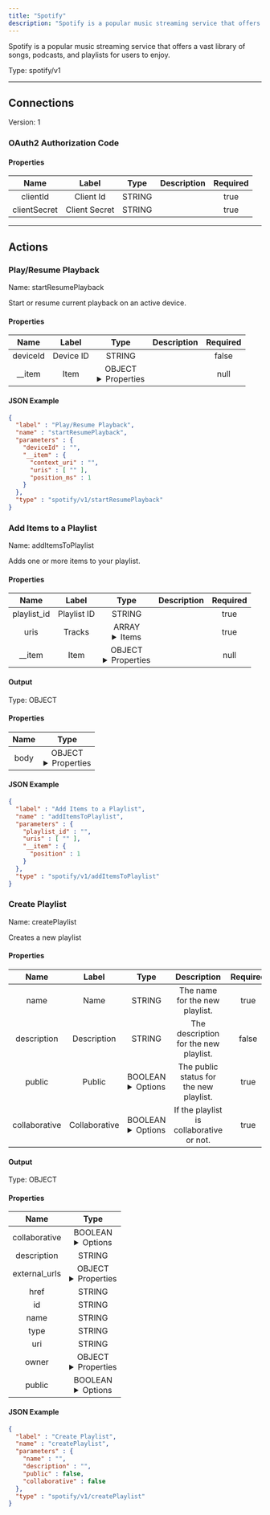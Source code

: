 ```yaml
---
title: "Spotify"
description: "Spotify is a popular music streaming service that offers a vast library of songs, podcasts, and playlists for users to enjoy."
---
```


Spotify is a popular music streaming service that offers a vast library of songs, podcasts, and playlists for users to enjoy.



Type: spotify/v1

<hr />



## Connections

Version: 1


### OAuth2 Authorization Code

#### Properties

|      Name       |      Label     |     Type     |     Description     | Required |
|:---------------:|:--------------:|:------------:|:-------------------:|:--------:|
| clientId | Client Id | STRING |  | true |
| clientSecret | Client Secret | STRING |  | true |





<hr />



## Actions


### Play/Resume Playback
Name: startResumePlayback

Start or resume current playback on an active device.

#### Properties

|      Name       |      Label     |     Type     |     Description     | Required |
|:---------------:|:--------------:|:------------:|:-------------------:|:--------:|
| deviceId | Device ID | STRING |  | false |
| __item | Item | OBJECT <details> <summary> Properties </summary> {STRING\(context_uri), [STRING]\(uris), INTEGER\(position_ms)} </details> |  | null |


#### JSON Example
```json
{
  "label" : "Play/Resume Playback",
  "name" : "startResumePlayback",
  "parameters" : {
    "deviceId" : "",
    "__item" : {
      "context_uri" : "",
      "uris" : [ "" ],
      "position_ms" : 1
    }
  },
  "type" : "spotify/v1/startResumePlayback"
}
```


### Add Items to a Playlist
Name: addItemsToPlaylist

Adds one or more items to your playlist.

#### Properties

|      Name       |      Label     |     Type     |     Description     | Required |
|:---------------:|:--------------:|:------------:|:-------------------:|:--------:|
| playlist_id | Playlist ID | STRING |  | true |
| uris | Tracks | ARRAY <details> <summary> Items </summary> [STRING] </details> |  | true |
| __item | Item | OBJECT <details> <summary> Properties </summary> {INTEGER\(position)} </details> |  | null |


#### Output



Type: OBJECT


#### Properties

|     Name     |     Type     |
|:------------:|:------------:|
| body | OBJECT <details> <summary> Properties </summary> {STRING\(snapshot_id)} </details> |




#### JSON Example
```json
{
  "label" : "Add Items to a Playlist",
  "name" : "addItemsToPlaylist",
  "parameters" : {
    "playlist_id" : "",
    "uris" : [ "" ],
    "__item" : {
      "position" : 1
    }
  },
  "type" : "spotify/v1/addItemsToPlaylist"
}
```


### Create Playlist
Name: createPlaylist

Creates a new playlist

#### Properties

|      Name       |      Label     |     Type     |     Description     | Required |
|:---------------:|:--------------:|:------------:|:-------------------:|:--------:|
| name | Name | STRING | The name for the new playlist. | true |
| description | Description | STRING | The description for the new playlist. | false |
| public | Public | BOOLEAN <details> <summary> Options </summary> true, false </details> | The public status for the new playlist. | true |
| collaborative | Collaborative | BOOLEAN <details> <summary> Options </summary> true, false </details> | If the playlist is collaborative or not. | true |


#### Output



Type: OBJECT


#### Properties

|     Name     |     Type     |
|:------------:|:------------:|
| collaborative | BOOLEAN <details> <summary> Options </summary> true, false </details> |
| description | STRING |
| external_urls | OBJECT <details> <summary> Properties </summary> {STRING\(spotify)} </details> |
| href | STRING |
| id | STRING |
| name | STRING |
| type | STRING |
| uri | STRING |
| owner | OBJECT <details> <summary> Properties </summary> {STRING\(href), STRING\(id), STRING\(type), STRING\(uri)} </details> |
| public | BOOLEAN <details> <summary> Options </summary> true, false </details> |




#### JSON Example
```json
{
  "label" : "Create Playlist",
  "name" : "createPlaylist",
  "parameters" : {
    "name" : "",
    "description" : "",
    "public" : false,
    "collaborative" : false
  },
  "type" : "spotify/v1/createPlaylist"
}
```




